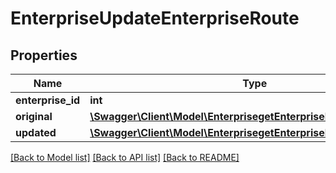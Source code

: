 # EnterpriseUpdateEnterpriseRoute

## Properties
Name | Type | Description | Notes
------------ | ------------- | ------------- | -------------
**enterprise_id** | **int** |  | [optional] 
**original** | [**\Swagger\Client\Model\EnterprisegetEnterpriseRouteTableSubnets**](EnterprisegetEnterpriseRouteTableSubnets.md) |  | [optional] 
**updated** | [**\Swagger\Client\Model\EnterprisegetEnterpriseRouteTableSubnets**](EnterprisegetEnterpriseRouteTableSubnets.md) |  | [optional] 

[[Back to Model list]](../README.md#documentation-for-models) [[Back to API list]](../README.md#documentation-for-api-endpoints) [[Back to README]](../README.md)


